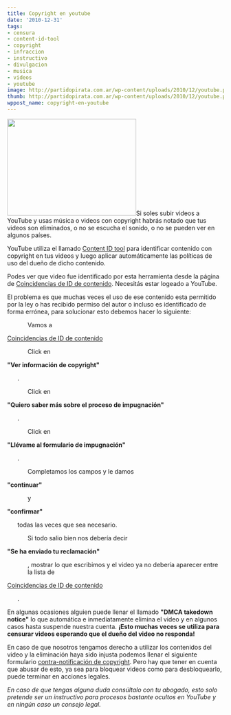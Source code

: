 ```yaml
---
title: Copyright en youtube
date: '2010-12-31'
tags:
- censura
- content-id-tool
- copyright
- infraccion
- instructivo
- divulgacion
- musica
- videos
- youtube
image: http://partidopirata.com.ar/wp-content/uploads/2010/12/youtube.png
thumb: http://partidopirata.com.ar/wp-content/uploads/2010/12/youtube.png
wppost_name: copyright-en-youtube
---
```


<a href="http://partidopirata.com.ar/wp-content/uploads/2010/12/YouTube.jpg"><img class="alignleft size-medium wp-image-397" title="Censura en YouTube" src="http://partidopirata.com.ar/wp-content/uploads/2010/12/YouTube-300x225.jpg" alt="" width="300" height="225" /></a>Si soles subir videos a YouTube y usas música o videos con copyright habrás notado que tus videos son eliminados, o no se escucha el sonido, o no se pueden ver en algunos países.

YouTube utiliza el llamado <a href="http://www.google.com/support/youtube/bin/answer.py?hl=en&amp;answer=83766" target="_blank">Content ID tool</a> para identificar contenido con copyright en tus videos y luego aplicar automáticamente las políticas de uso del dueño de dicho contenido.

Podes ver que video fue identificado por esta herramienta desde la página de <a href="http://www.youtube.com/my_videos_copyright" target="_blank">Coincidencias de ID de contenido</a>. Necesitás estar logeado a YouTube.

El problema es que muchas veces el uso de ese contenido esta permitido por la ley o has recibido permiso del autor o incluso es identificado de forma errónea, para solucionar esto debemos hacer lo siguiente:
<ul>
<ul>Vamos a</ul>
</ul>
<a href="http://www.youtube.com/my_videos_copyright" target="_blank">Coincidencias de ID de contenido</a>
<ul>
<ul>Click en</ul>
</ul>
<strong>"Ver información de copyright"</strong>
<ul>.</ul>
<ul>
<ul>Click en</ul>
</ul>
<strong>"Quiero saber más sobre el proceso de impugnación"</strong>
<ul>.</ul>
<ul>
<ul>Click en</ul>
</ul>
<strong>"Llévame al formulario de impugnación"</strong>
<ul>.</ul>
<ul>
<ul>Completamos los campos y le damos</ul>
</ul>
<strong>"continuar"</strong>
<ul>
<ul>y</ul>
</ul>
<strong>"confirmar"</strong>
<ul>todas las veces que sea necesario.</ul>
<ul>
<ul>Si todo salio bien nos debería decir</ul>
</ul>
<strong>"Se ha enviado tu reclamación"</strong>
<ul>
<ul>, mostrar lo que escribimos y el video ya no debería aparecer entre la lista de</ul>
</ul>
<a href="http://www.youtube.com/my_videos_copyright" target="_blank">Coincidencias de ID de contenido</a>
<ul>.</ul>
En algunas ocasiones alguien puede llenar el llamado <strong>"DMCA takedown notice"</strong> lo que automática e inmediatamente elimina el video y en algunos casos hasta suspende nuestra cuenta. <strong>¡Esto muchas veces se utiliza para censurar videos esperando que el dueño del video no responda!</strong>

En caso de que nosotros tengamos derecho a utilizar los contenidos del video y la eliminación haya sido injusta podemos llenar el siguiente formulario <a href="http://help.youtube.com/support/youtube/bin/request.py?contact_type=copyright_counternotice" target="_blank">contra-notificación de copyright</a>. Pero hay que tener en cuenta que abusar de esto, ya sea para bloquear videos como para desbloquearlo, puede terminar en acciones legales.

<em>En caso de que tengas alguna duda consúltalo con tu abogado, esto solo pretende ser un instructivo para procesos bastante ocultos en YouTube y en ningún caso un consejo legal.</em>
